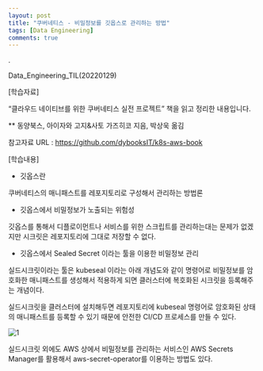 ```yaml
---
layout: post
title: "쿠버네티스 - 비밀정보를 깃옵스로 관리하는 방법"
tags: [Data Engineering]
comments: true
---
```


.

Data_Engineering_TIL(20220129)

[학습자료]

“클라우드 네이티브를 위한 쿠버네티스 실전 프로젝트” 책을 읽고 정리한 내용입니다.

** 동양북스, 아이자와 고지&사토 가즈히코 지음, 박상욱 옮김

참고자료 URL : https://github.com/dybooksIT/k8s-aws-book

[학습내용]

- 깃옵스란

쿠버네티스의 매니패스트를 레포지토리로 구성해서 관리하는 방법론

- 깃옵스에서 비밀정보가 노출되는 위험성

깃옵스를 통해서 디플로이먼트나 서비스를 위한 스크립트를 관리하는대는 문제가 없겠지만 시크릿은 레포지토리에 그대로 저장할 수 없다.

- 깃옵스에서 Sealed Secret 이라는 툴을 이용한 비밀정보 관리

실드시크릿이라는 툴은 kubeseal 이라는 아래 개념도와 같이 명령어로 비밀정보를 암호화한 매니패스트를 생성해서 적용하게 되면 클러스터에 복호화된 시크릿을 등록해주는 개념이다.

실드시크릿을 클러스터에 설치해두면 레포지토리에 kubeseal 명령어로 암호화된 상태의 매니패스트를 등록할 수 있기 때문에 안전한 CI/CD 프로세스를 만들 수 있다. 

![1](https://user-images.githubusercontent.com/41605276/151654770-b513d601-0d36-494a-a51b-237edd9c6738.png)

실드시크릿 외에도 AWS 상에서 비밀정보를 관리하는 서비스인 AWS Secrets Manager를 활용해서 aws-secret-operator를 이용하는 방법도 있다.